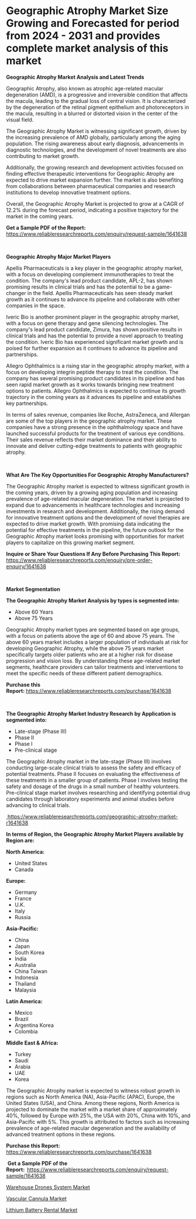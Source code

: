 <p><h1>Geographic Atrophy Market Size Growing and Forecasted for period from 2024 - 2031 and provides complete market analysis of this market</h1></p><p><strong>Geographic Atrophy Market Analysis and Latest Trends</strong></p>
<p><p>Geographic Atrophy, also known as atrophic age-related macular degeneration (AMD), is a progressive and irreversible condition that affects the macula, leading to the gradual loss of central vision. It is characterized by the degeneration of the retinal pigment epithelium and photoreceptors in the macula, resulting in a blurred or distorted vision in the center of the visual field.</p><p>The Geographic Atrophy Market is witnessing significant growth, driven by the increasing prevalence of AMD globally, particularly among the aging population. The rising awareness about early diagnosis, advancements in diagnostic technologies, and the development of novel treatments are also contributing to market growth.</p><p>Additionally, the growing research and development activities focused on finding effective therapeutic interventions for Geographic Atrophy are expected to drive market expansion further. The market is also benefiting from collaborations between pharmaceutical companies and research institutions to develop innovative treatment options.</p><p>Overall, the Geographic Atrophy Market is projected to grow at a CAGR of 12.2% during the forecast period, indicating a positive trajectory for the market in the coming years.</p></p>
<p><strong>Get a Sample PDF of the Report:&nbsp;</strong> <a href="https://www.reliableresearchreports.com/enquiry/request-sample/1641638">https://www.reliableresearchreports.com/enquiry/request-sample/1641638</a></p>
<p>&nbsp;</p>
<p><strong>Geographic Atrophy Major Market Players</strong></p>
<p><p>Apellis Pharmaceuticals is a key player in the geographic atrophy market, with a focus on developing complement immunotherapies to treat the condition. The company's lead product candidate, APL-2, has shown promising results in clinical trials and has the potential to be a game-changer in the field. Apellis Pharmaceuticals has seen steady market growth as it continues to advance its pipeline and collaborate with other companies in the space.</p><p>Iveric Bio is another prominent player in the geographic atrophy market, with a focus on gene therapy and gene silencing technologies. The company's lead product candidate, Zimura, has shown positive results in clinical trials and has the potential to provide a novel approach to treating the condition. Iveric Bio has experienced significant market growth and is poised for further expansion as it continues to advance its pipeline and partnerships.</p><p>Allegro Ophthalmics is a rising star in the geographic atrophy market, with a focus on developing integrin peptide therapy to treat the condition. The company has several promising product candidates in its pipeline and has seen rapid market growth as it works towards bringing new treatment options to patients. Allegro Ophthalmics is expected to continue its growth trajectory in the coming years as it advances its pipeline and establishes key partnerships.</p><p>In terms of sales revenue, companies like Roche, AstraZeneca, and Allergan are some of the top players in the geographic atrophy market. These companies have a strong presence in the ophthalmology space and have launched successful products for the treatment of various eye conditions. Their sales revenue reflects their market dominance and their ability to innovate and deliver cutting-edge treatments to patients with geographic atrophy.</p></p>
<p>&nbsp;</p>
<p><strong>What Are The Key Opportunities For Geographic Atrophy Manufacturers?</strong></p>
<p><p>The Geographic Atrophy market is expected to witness significant growth in the coming years, driven by a growing aging population and increasing prevalence of age-related macular degeneration. The market is projected to expand due to advancements in healthcare technologies and increasing investments in research and development. Additionally, the rising demand for innovative treatment options and the development of novel therapies are expected to drive market growth. With promising data indicating the potential for effective treatments in the pipeline, the future outlook for the Geographic Atrophy market looks promising with opportunities for market players to capitalize on this growing market segment.</p></p>
<p><strong>Inquire or Share Your Questions If Any Before Purchasing This Report:</strong> <a href="https://www.reliableresearchreports.com/enquiry/pre-order-enquiry/1641638">https://www.reliableresearchreports.com/enquiry/pre-order-enquiry/1641638</a></p>
<p>&nbsp;</p>
<p><strong>Market Segmentation</strong></p>
<p><strong>The Geographic Atrophy Market Analysis by types is segmented into:</strong></p>
<p><ul><li>Above 60 Years</li><li>Above 75 Years</li></ul></p>
<p><p>Geographic Atrophy market types are segmented based on age groups, with a focus on patients above the age of 60 and above 75 years. The above 60 years market includes a larger population of individuals at risk for developing Geographic Atrophy, while the above 75 years market specifically targets older patients who are at a higher risk for disease progression and vision loss. By understanding these age-related market segments, healthcare providers can tailor treatments and interventions to meet the specific needs of these different patient demographics.</p></p>
<p><strong>Purchase this Report:&nbsp;</strong><a href="https://www.reliableresearchreports.com/purchase/1641638">https://www.reliableresearchreports.com/purchase/1641638</a></p>
<p>&nbsp;</p>
<p><strong>The Geographic Atrophy Market Industry Research by Application is segmented into:</strong></p>
<p><ul><li>Late-stage (Phase III)</li><li>Phase II</li><li>Phase I</li><li>Pre-clinical stage</li></ul></p>
<p><p>The Geographic Atrophy market in the late-stage (Phase III) involves conducting large-scale clinical trials to assess the safety and efficacy of potential treatments. Phase II focuses on evaluating the effectiveness of these treatments in a smaller group of patients. Phase I involves testing the safety and dosage of the drugs in a small number of healthy volunteers. Pre-clinical stage market involves researching and identifying potential drug candidates through laboratory experiments and animal studies before advancing to clinical trials.</p></p>
<p><a href="https://www.reliableresearchreports.com/geographic-atrophy-market-r1641638">&nbsp;https://www.reliableresearchreports.com/geographic-atrophy-market-r1641638</a></p>
<p><strong>In terms of Region, the Geographic Atrophy Market Players available by Region are:</strong></p>
<p>
    <p> <strong> North America: </strong>
        <ul>
            <li>United States</li>
            <li>Canada</li>
        </ul>
        </p> 
    <p> <strong> Europe: </strong>
        <ul>
            <li>Germany</li>
            <li>France</li>
            <li>U.K.</li>
            <li>Italy</li>
            <li>Russia</li>
        </ul>
        </p> 
    <p> <strong> Asia-Pacific: </strong>
        <ul>
            <li>China</li>
            <li>Japan</li>
            <li>South Korea</li>
            <li>India</li>
            <li>Australia</li>
            <li>China Taiwan</li>
            <li>Indonesia</li>
            <li>Thailand</li>
            <li>Malaysia</li>
        </ul>
        </p> 
    <p> <strong> Latin America: </strong>
        <ul>
            <li>Mexico</li>
            <li>Brazil</li>
            <li>Argentina Korea</li>
            <li>Colombia</li>
        </ul>
        </p> 
    <p> <strong> Middle East & Africa: </strong>
        <ul>
            <li>Turkey</li>
            <li>Saudi</li>
            <li>Arabia</li>
            <li>UAE</li>
            <li>Korea</li>
        </ul>
    </p>
    </p>
<p><p>The Geographic Atrophy market is expected to witness robust growth in regions such as North America (NA), Asia-Pacific (APAC), Europe, the United States (USA), and China. Among these regions, North America is projected to dominate the market with a market share of approximately 40%, followed by Europe with 25%, the USA with 20%, China with 10%, and Asia-Pacific with 5%. This growth is attributed to factors such as increasing prevalence of age-related macular degeneration and the availability of advanced treatment options in these regions.</p></p>
<p><strong>Purchase this Report: </strong><a href="https://www.reliableresearchreports.com/purchase/1641638">https://www.reliableresearchreports.com/purchase/1641638</a></p>
<p>&nbsp;<strong>Get a Sample PDF of the Report:&nbsp;&nbsp;</strong><a href="https://www.reliableresearchreports.com/enquiry/request-sample/1641638">https://www.reliableresearchreports.com/enquiry/request-sample/1641638</a></p>
<p><strong></strong></p>
<p><p><a href="https://medium.com/@albertohickle/warehouse-drones-system-market-exploring-market-share-market-trends-and-future-growth-2c65cf6554e7">Warehouse Drones System Market</a></p><p><a href="https://view.publitas.com/reportprime-1/vascular-cannula-market-share-evolution-and-market-growth-trends-2024-2031/">Vascular Cannula Market</a></p><p><a href="https://medium.com/@mslewokuneva/analyzing-lithium-battery-rental-market-global-industry-perspective-and-forecast-2024-to-2031-ded2c3b1b270">Lithium Battery Rental Market</a></p></p>